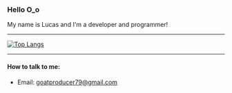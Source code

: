 ### Hello O_o

My name is Lucas and I'm a developer and programmer! 

***

[![Top Langs](https://github-readme-stats.vercel.app/api/top-langs/?username=goatzin&layout=compact)](https://github.com/anuraghazra/github-readme-stats)

***

#### How to talk to me:
* Email: goatproducer79@gmail.com
